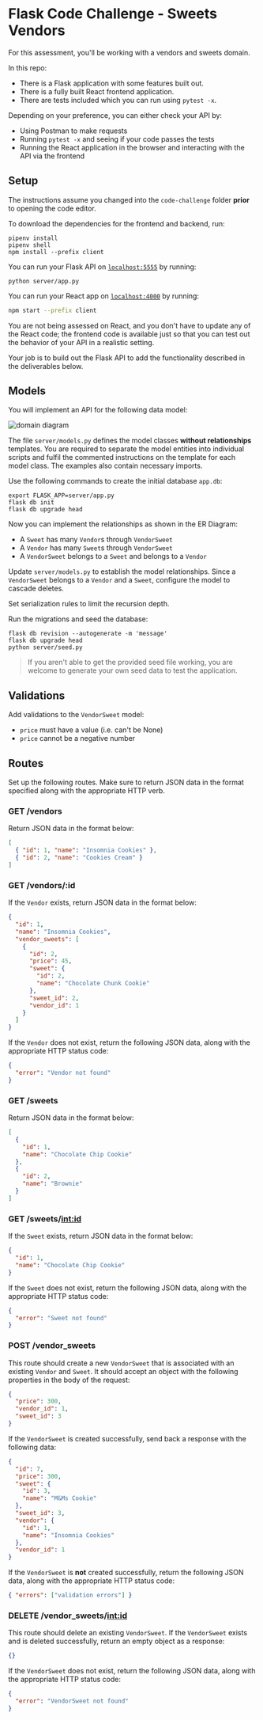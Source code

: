 
# Flask Code Challenge - Sweets Vendors


For this assessment, you'll be working with a vendors and sweets domain.


In this repo:


- There is a Flask application with some features built out.
- There is a fully built React frontend application.
- There are tests included which you can run using `pytest -x`.




Depending on your preference, you can either check your API by:


- Using Postman to make requests
- Running `pytest -x` and seeing if your code passes the tests
- Running the React application in the browser and interacting with the API via
  the frontend




## Setup


The instructions assume you changed into the `code-challenge` folder **prior**
to opening the code editor.


To download the dependencies for the frontend and backend, run:


```console
pipenv install
pipenv shell
npm install --prefix client
```


You can run your Flask API on [`localhost:5555`](http://localhost:5555) by
running:


```console
python server/app.py
```


You can run your React app on [`localhost:4000`](http://localhost:4000) by
running:


```sh
npm start --prefix client
```


You are not being assessed on React, and you don't have to update any of the
React code; the frontend code is available just so that you can test out the
behavior of your API in a realistic setting.


Your job is to build out the Flask API to add the functionality described in the
deliverables below.


## Models


You will implement an API for the following data model:


![domain diagram](https://curriculum-content.s3.amazonaws.com/6130/challenge-3-sweets/domain.png)


The file `server/models.py` defines the model classes **without relationships** templates. You are required to separate the model entities into individual scripts and fulfil the commented instructions on the template for each model class.
The examples also contain necessary imports.




Use the following commands to create the initial database `app.db`:


```console
export FLASK_APP=server/app.py
flask db init
flask db upgrade head
```


Now you can implement the relationships as shown in the ER Diagram:


- A `Sweet` has many `Vendor`s through `VendorSweet`
- A `Vendor` has many `Sweet`s through `VendorSweet`
- A `VendorSweet` belongs to a `Sweet` and belongs to a `Vendor`


Update `server/models.py` to establish the model relationships. Since a
`VendorSweet` belongs to a `Vendor` and a `Sweet`, configure the model to
cascade deletes.


Set serialization rules to limit the recursion depth.


Run the migrations and seed the database:


```console
flask db revision --autogenerate -m 'message'
flask db upgrade head
python server/seed.py
```


> If you aren't able to get the provided seed file working, you are welcome to
> generate your own seed data to test the application.


## Validations


Add validations to the `VendorSweet` model:


- `price` must have a value (i.e. can't be None)
- `price` cannot be a negative number


## Routes


Set up the following routes. Make sure to return JSON data in the format
specified along with the appropriate HTTP verb.


### GET /vendors


Return JSON data in the format below:


```json
[
  { "id": 1, "name": "Insomnia Cookies" },
  { "id": 2, "name": "Cookies Cream" }
]
```


### GET /vendors/:id


If the `Vendor` exists, return JSON data in the format below:


```json
{
  "id": 1,
  "name": "Insomnia Cookies",
  "vendor_sweets": [
    {
      "id": 2,
      "price": 45,
      "sweet": {
        "id": 2,
        "name": "Chocolate Chunk Cookie"
      },
      "sweet_id": 2,
      "vendor_id": 1
    }
  ]
}
```


If the `Vendor` does not exist, return the following JSON data, along with the
appropriate HTTP status code:


```json
{
  "error": "Vendor not found"
}
```


### GET /sweets


Return JSON data in the format below:


```json
[
  {
    "id": 1,
    "name": "Chocolate Chip Cookie"
  },
  {
    "id": 2,
    "name": "Brownie"
  }
]
```


### GET /sweets/<int:id>


If the `Sweet` exists, return JSON data in the format below:


```json
{
  "id": 1,
  "name": "Chocolate Chip Cookie"
}
```


If the `Sweet` does not exist, return the following JSON data, along with the
appropriate HTTP status code:


```json
{
  "error": "Sweet not found"
}
```


### POST /vendor_sweets


This route should create a new `VendorSweet` that is associated with an existing
`Vendor` and `Sweet`. It should accept an object with the following properties
in the body of the request:


```json
{
  "price": 300,
  "vendor_id": 1,
  "sweet_id": 3
}
```


If the `VendorSweet` is created successfully, send back a response with the
following data:


```json
{
  "id": 7,
  "price": 300,
  "sweet": {
    "id": 3,
    "name": "M&Ms Cookie"
  },
  "sweet_id": 3,
  "vendor": {
    "id": 1,
    "name": "Insomnia Cookies"
  },
  "vendor_id": 1
}
```


If the `VendorSweet` is **not** created successfully, return the following JSON
data, along with the appropriate HTTP status code:


```json
{ "errors": ["validation errors"] }
```


### DELETE /vendor_sweets/<int:id>


This route should delete an existing `VendorSweet`. If the `VendorSweet` exists
and is deleted successfully, return an empty object as a response:


```json
{}
```


If the `VendorSweet` does not exist, return the following JSON data, along with
the appropriate HTTP status code:


```json
{
  "error": "VendorSweet not found"
}
```



